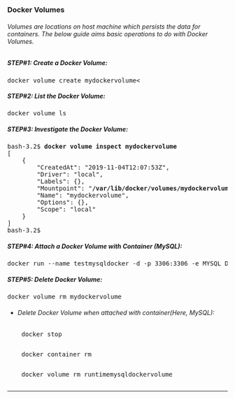 ### Docker Volumes

###### Volumes are locations on host machine which persists the data for containers. The below guide aims basic operations to do with Docker Volumes.

##### STEP#1: Create a Docker Volume:
<pre>
docker volume create mydockervolume<
</pre>

##### STEP#2: List the Docker Volume:
<pre>
docker volume ls
</pre>

##### STEP#3: Investigate the Docker Volume:
<pre>
bash-3.2$ <b>docker volume inspect mydockervolume</b>
[
    {
        "CreatedAt": "2019-11-04T12:07:53Z",
        "Driver": "local",
        "Labels": {},
        "Mountpoint": "<b>/var/lib/docker/volumes/mydockervolume/_data</b>",
        "Name": "mydockervolume",
        "Options": {},
        "Scope": "local"
    }
]
bash-3.2$ 
</pre>

##### STEP#4: Attach a Docker Volume with Container (MySQL):
<pre>
docker run --name testmysqldocker -d -p 3306:3306 -e MYSQL_DATABASE=dev -e MYSQL_ROOT_PASSWORD=root -v runtimemysqldockervolume:/var/lib/mysql/  mysql
</pre>

##### STEP#5: Delete Docker Volume:
<pre>
docker volume rm mydockervolume
</pre>
 - ###### Delete Docker Volume when attached with container(Here, MySQL):
    <pre>
    docker stop <container_id>
    </pre>
    <pre>
    docker container rm <container_id> 
    </pre>
    <pre>
    docker volume rm runtimemysqldockervolume
    </pre>

<hr>
